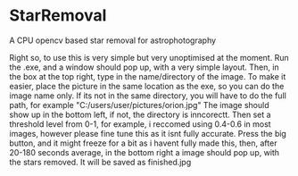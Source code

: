 # StarRemoval
A CPU opencv based star removal for astrophotography

Right so, to use this is very simple but very unoptimised at the moment.
Run the .exe, and a window should pop up, with a very simple layout.
Then, in the box at the top right, type in the name/directory of the image.
To make it easier, place the picture in the same location as the exe, so
you can do the image name only. If its not in the same directory, you
will have to do the full path, for example "C:/users/user/pictures/orion.jpg"
The image should show up in the bottom left, if not, the directory is inncorectt.
Then set a threshold level from 0-1, for example, i reccomed using 0.4-0.6
in most images, however please fine tune this as it isnt fully accurate.
Press the big button, and it might freeze for a bit as i havent fully made this,
then, after 20-180 seconds average, in the bottom right a image should pop up,
with the stars removed. It will be saved as finished.jpg